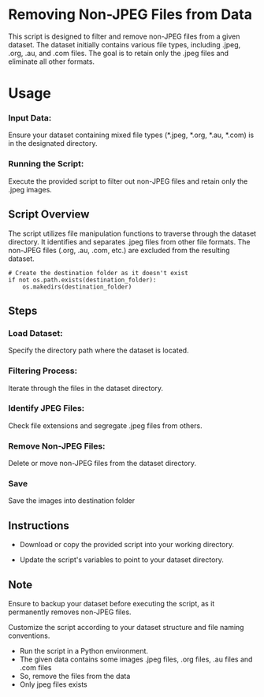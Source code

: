 
# Removing Non-JPEG Files from Data
This script is designed to filter and remove non-JPEG files from a given dataset. The dataset initially contains various file types, including .jpeg, .org, .au, and .com files. 
The goal is to retain only the .jpeg files and eliminate all other formats.

# Usage
### Input Data: 
Ensure your dataset containing mixed file types (*.jpeg, *.org, *.au, *.com) is in the designated directory.

### Running the Script: 
Execute the provided script to filter out non-JPEG files and retain only the .jpeg images.
 ## Script Overview
 The script utilizes file manipulation functions to traverse through the dataset directory. It identifies and separates .jpeg files from other file formats. The non-JPEG files (.org, .au, .com, etc.) are excluded from the resulting dataset.
```
# Create the destination folder as it doesn't exist
if not os.path.exists(destination_folder):
    os.makedirs(destination_folder)

```


## Steps

### Load Dataset: 
Specify the directory path where the dataset is located.

### Filtering Process: 
Iterate through the files in the dataset directory.

### Identify JPEG Files: 
Check file extensions and segregate .jpeg files from others.

### Remove Non-JPEG Files: 
Delete or move non-JPEG files from the dataset directory.
### Save
Save the images into destination folder

## Instructions
- Download or copy the provided script into your working directory.

- Update the script's variables to point to your dataset directory.

 ## Note
Ensure to backup your dataset before executing the script, as it permanently removes non-JPEG files.

Customize the script according to your dataset structure and file naming conventions.
- Run the script in a Python environment.
- The given data contains some images .jpeg files, .org files, .au files and .com files
- So, remove the files from the data
- Only jpeg files exists
